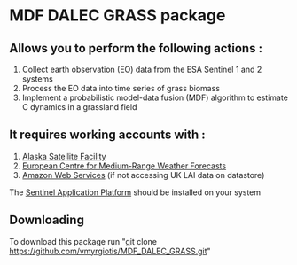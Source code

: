 # MDF DALEC GRASS package 

## Allows you to perform the following actions : 

1. Collect earth observation (EO) data from the ESA Sentinel 1 and 2 systems
2. Process the EO data into time series of grass biomass
3. Implement a probabilistic model-data fusion (MDF) algorithm to estimate C dynamics in a grassland field

## It requires working accounts with : 

1. [Alaska Satellite Facility](https://asf.alaska.edu)
2. [European Centre for Medium-Range Weather Forecasts](https://www.ecmwf.int/en/forecasts/datasets)
3. [Amazon Web Services](https://digital-geography.com/accessing-landsat-and-sentinel-2-on-amazon-web-services/#.V3Lr1I68EfI) (if not accessing UK LAI data on datastore)

The [Sentinel Application Platform](https://step.esa.int/main/download/snap-download/) should be installed on your system 

## Downloading

To download this package run "git clone https://github.com/vmyrgiotis/MDF_DALEC_GRASS.git" 



